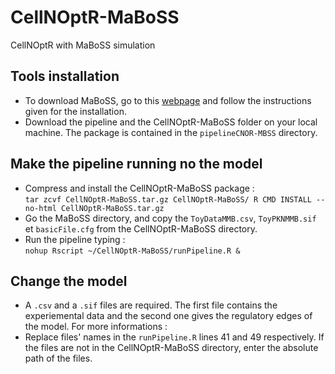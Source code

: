 # CellNOptR-MaBoSS
CellNOptR with MaBoSS simulation

## Tools installation

* To download MaBoSS, go to this [webpage](https://maboss.curie.fr) and follow the instructions given for the installation.
* Download the pipeline and the CellNOptR-MaBoSS folder on your local machine. The package is contained in the `pipelineCNOR-MBSS`
directory.

## Make the pipeline running no the model

* Compress and install the CellNOptR-MaBoSS package :  
`tar zcvf CellNOptR-MaBoSS.tar.gz CellNOptR-MaBoSS/
R CMD INSTALL --no-html CellNOptR-MaBoSS.tar.gz`
* Go the MaBoSS directory, and copy the `ToyDataMMB.csv`, `ToyPKNMMB.sif` et `basicFile.cfg` from the CellNOptR-MaBoSS directory.
* Run the pipeline typing :  
`nohup Rscript ~/CellNOptR-MaBoSS/runPipeline.R &`

## Change the model

* A `.csv` and a `.sif` files are required. The first file contains the experiemental data and the second one gives the regulatory edges
of the model. For more informations :
* Replace files' names in the `runPipeline.R` lines 41 and 49 respectively. If the files are not in the CellNOptR-MaBoSS directory, enter
the absolute path of the files.
